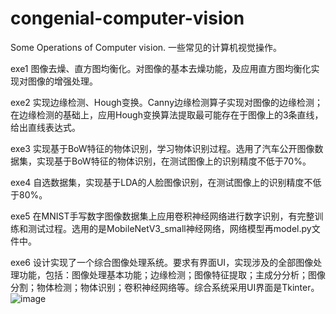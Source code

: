 # congenial-computer-vision
Some Operations of Computer vision.
一些常见的计算机视觉操作。

exe1 图像去燥、直方图均衡化。对图像的基本去燥功能，及应用直方图均衡化实现对图像的增强处理。

exe2 实现边缘检测、Hough变换。Canny边缘检测算子实现对图像的边缘检测；在边缘检测的基础上，应用Hough变换算法提取最可能存在于图像上的3条直线，给出直线表达式。

exe3 实现基于BoW特征的物体识别，学习物体识别过程。选用了汽车公开图像数据集，实现基于BoW特征的物体识别，在测试图像上的识别精度不低于70%。

exe4 自选数据集，实现基于LDA的人脸图像识别，在测试图像上的识别精度不低于80%。

exe5 在MNIST手写数字图像数据集上应用卷积神经网络进行数字识别，有完整训练和测试过程。选用的是MobileNetV3_small神经网络，网络模型再model.py文件中。

exe6 设计实现了一个综合图像处理系统。要求有界面UI，实现涉及的全部图像处理功能，包括：图像处理基本功能；边缘检测；图像特征提取；主成分分析；图像分割；物体检测；物体识别；卷积神经网络等。综合系统采用UI界面是Tkinter。
![image](https://user-images.githubusercontent.com/50348745/209603216-05dcbc56-a132-4daf-8d2a-1cd51155ddb9.png)

